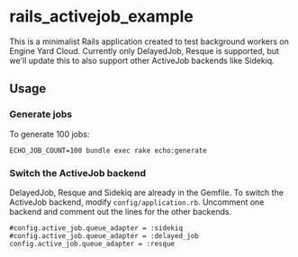 # rails\_activejob\_example

This is a minimalist Rails application created to test background workers on Engine Yard Cloud. Currently only DelayedJob, Resque is supported, but we'll update this to also support other ActiveJob backends like Sidekiq.

## Usage

### Generate jobs

To generate 100 jobs:

```
ECHO_JOB_COUNT=100 bundle exec rake echo:generate
```

### Switch the ActiveJob backend

DelayedJob, Resque and Sidekiq are already in the Gemfile. To switch the ActiveJob backend, modify `config/application.rb`. Uncomment one backend and comment out the lines for the other backends.

```
#config.active_job.queue_adapter = :sidekiq
#config.active_job.queue_adapter = :delayed_job
config.active_job.queue_adapter = :resque
```
